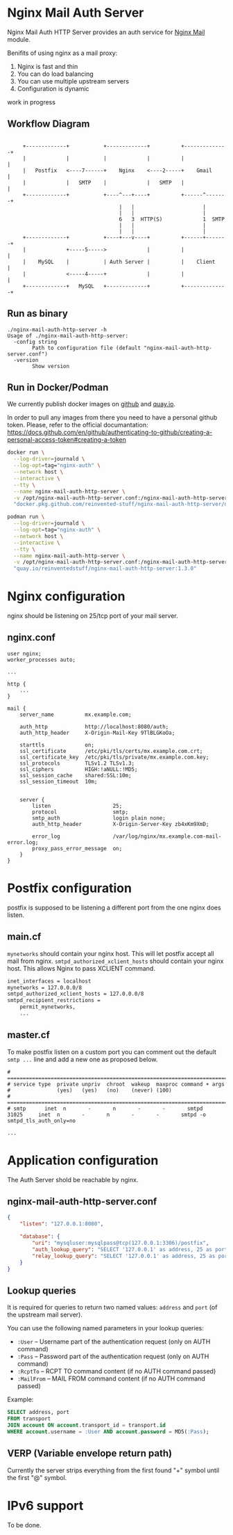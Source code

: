 # Nginx Mail Auth Server

Nginx Mail Auth HTTP Server provides an auth service for [Nginx Mail](https://nginx.org/en/docs/mail/ngx_mail_core_module.html) module. 

Benifits of using nginx as a mail proxy:
1. Nginx is fast and thin
1. You can do load balancing
1. You can use multiple upstream servers
1. Configuration is dynamic

work in progress

## Workflow Diagram

```

     +-------------+           +-------------+          +--------------+
     |             |           |             |          |              |
     |   Postfix   <----7------+    Nginx    <----2-----+    Gmail     |
     |             |   SMTP    |             |   SMTP   |              |
     +-------------+           +----^---+----+          +------^-------+
                                    |   |                      |
                                    |   |                      |
                                    6   3  HTTP(S)             1  SMTP
                                    |   |                      |
                                    |   |                      |
     +-------------+           +----+---v----+          +------+-------+
     |             +-----5----->             |          |              |
     |    MySQL    |           | Auth Server |          |    Client    |
     |             <-----4-----+             |          |              |
     +-------------+   MySQL   +-------------+          +--------------+

```

## Run as binary

```
./nginx-mail-auth-http-server -h
Usage of ./nginx-mail-auth-http-server:
  -config string
    	Path to configuration file (default "nginx-mail-auth-http-server.conf")
  -version
    	Show version
```

## Run in Docker/Podman

We currently publish docker images on [github](https://github.com/reinvented-stuff/nginx-mail-auth-http-server/packages/586191) and [quay.io](https://quay.io/repository/reinventedstuff/nginx-mail-auth-http-server).

In order to pull any images from there you need to have a personal github token. Please, refer to the official documantation: https://docs.github.com/en/github/authenticating-to-github/creating-a-personal-access-token#creating-a-token

```bash
docker run \
  --log-driver=journald \
  --log-opt=tag="nginx-auth" \
  --network host \
  --interactive \
  --tty \
  --name nginx-mail-auth-http-server \
  -v /opt/nginx-mail-auth-http-server.conf:/nginx-mail-auth-http-server.conf:ro \
  "docker.pkg.github.com/reinvented-stuff/nginx-mail-auth-http-server/nginx-mail-auth-http-server:1.3.0"
```

```bash
podman run \
  --log-driver=journald \
  --log-opt=tag="nginx-auth" \
  --network host \
  --interactive \
  --tty \
  --name nginx-mail-auth-http-server \
  -v /opt/nginx-mail-auth-http-server.conf:/nginx-mail-auth-http-server.conf:ro \
  "quay.io/reinventedstuff/nginx-mail-auth-http-server:1.3.0"
```

# Nginx configuration

nginx should be listening on 25/tcp port of your mail server.

## nginx.conf

```
user nginx;
worker_processes auto;

...

http {
	...
}

mail {
    server_name          mx.example.com;

    auth_http            http://localhost:8080/auth;
    auth_http_header     X-Origin-Mail-Key 9TlBLGKoOa;

    starttls             on;
    ssl_certificate      /etc/pki/tls/certs/mx.example.com.crt;
    ssl_certificate_key  /etc/pki/tls/private/mx.example.com.key;
    ssl_protocols        TLSv1.2 TLSv1.3;
    ssl_ciphers          HIGH:!aNULL:!MD5;
    ssl_session_cache    shared:SSL:10m;
    ssl_session_timeout  10m;


    server {
        listen                    25;
        protocol                  smtp;
        smtp_auth                 login plain none;
        auth_http_header          X-Origin-Server-Key zb4xKm9XmD;

        error_log                 /var/log/nginx/mx.example.com-mail-error.log;
        proxy_pass_error_message  on;
    }
}

```

# Postfix configuration

postfix is supposed to be listening a different port from the one nginx does listen.

## main.cf

`mynetworks` should contain your nginx host. This will let postfix accept all mail from nginx.
`smtpd_authorized_xclient_hosts` should contain your nginx host. This allows Nginx to pass XCLIENT command.

```bash
inet_interfaces = localhost
mynetworks = 127.0.0.0/8
smtpd_authorized_xclient_hosts = 127.0.0.0/8
smtpd_recipient_restrictions =
	permit_mynetworks,
	...
```

## master.cf

To make postfix listen on a custom port you can comment out the default `smtp ...` line and add a new one as proposed below.

```
# ==========================================================================
# service type  private unpriv  chroot  wakeup  maxproc command + args
#               (yes)   (yes)   (no)    (never) (100)
# ==========================================================================
# smtp      inet  n       -       n       -       -       smtpd
31025     inet  n       -       n       -       -       smtpd -o smtpd_tls_auth_only=no

...

```

# Application configuration

The Auth Server shold be reachable by nginx.

## nginx-mail-auth-http-server.conf

```json
{
	"listen": "127.0.0.1:8080",

	"database": {
		"uri": "mysqluser:mysqlpass@tcp(127.0.0.1:3306)/postfix",
		"auth_lookup_query": "SELECT '127.0.0.1' as address, 25 as port;",
		"relay_lookup_query": "SELECT '127.0.0.1' as address, 25 as port;"
	}
}
```

## Lookup queries

It is required for queries to return two named values: `address` and `port` (of the upstream mail server).

You can use the following named parameters in your lookup queries:

* `:User` – Username part of the authentication request (only on AUTH command)
* `:Pass` – Password part of the authentication request (only on AUTH command)
* `:RcptTo` – RCPT TO command content (if no AUTH command passed)
* `:MailFrom` – MAIL FROM command content (if no AUTH command passed)

Example:

```sql
SELECT address, port 
FROM transport 
JOIN account ON account.transport_id = transport.id 
WHERE account.username = :User AND account.password = MD5(:Pass);
```

## VERP (Variable envelope return path)

Currently the server strips everything from the first found "+" symbol until the first "@" symbol.

# IPv6 support

To be done.
